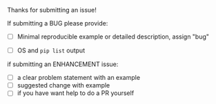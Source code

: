 Thanks for submitting an issue!

If submitting a BUG please provide:

- [ ] Minimal reproducible example or detailed description, assign "bug"
- [ ] OS and `pip list` output


if submitting an ENHANCEMENT issue:

- [ ] a clear problem statement with an example
- [ ] suggested change with example
- [ ] if you have want help to do a PR yourself
